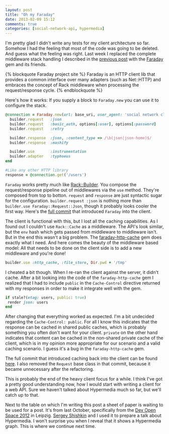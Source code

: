 ```yaml
---
layout: post
title: "Oh my Faraday"
date: 2013-02-09 15:12
comments: true
categories: [social-network-api, hypermedia]
---
```

I'm pretty glad I didn't write any tests for my client architecture so far. Somehow I had the feeling that most of the code was going to be deleted. And guess what the feeling was right. Last week I replaced the complete middleware stack handling I described in the [previous post](/2013/01/13/http-plus-middlewarestack-equals-win/) with the [Faraday](https://github.com/lostisland/faraday) gem and its friends.

{% blockquote Faraday project site %}
Faraday is an HTTP client lib that provides a common interface over many adapters (such as Net::HTTP) and embraces the concept of Rack middleware when processing the request/response cycle.
{% endblockquote %}

Here's how it works: If you supply a block to `Faraday.new` you can use it to configure the stack.

```ruby
@connection = Faraday.new(url: base_uri, user_agent: 'social network client', headers: { accept: 'application/json' }) do |builder|
  builder.request   :json
  builder.request   :basic_auth, options[:user], options[:password]
  builder.request   :retry

  builder.response  :json, :content_type => /\b(json|json-home)$/
  builder.response  :mashify

  builder.use       :instrumentation
  builder.adapter   :typhoeus
end

#Like any other HTTP library
response = @connection.get('/users')
```
`Faraday` works pretty much like [Rack::Builder](https://github.com/rack/rack/wiki/\(tutorial\)-rackup-howto). You compose the request/response pipeline out of middlewares via the `use` method. They're composed from top to botton. `request` and `response` are just syntactic sugar for the configuration. `builder.request :json` is nothing more than `builder.use Faraday::Request::Json`, though it probably looks cooler the first way. Here's the [full commit](https://github.com/BjRo/social-network-api/commit/4601252cef90e5f934cdc842f846cce6cd462fd8) that introduced `Faraday` into the client.

The client is functional with this, but I lost all the caching capabilities. As I found out I couldn't use `Rack::Cache` as a middleware. The API's look similar, but the `env` hash which gets passed from middleware to middleware isn't. But in the end this wasn't a big problem. The [faraday-http-cache](https://github.com/plataformatec/faraday-http-cache) gem does exactly what I need. And here comes the beauty of the middleware based model: All that needs to be done on the client side is to add a new middleware and you're done!

```ruby
builder.use :http_cache, :file_store, Dir.pwd + '/tmp'
```
I cheated a bit though. When I re-ran the client against the server, it didn't cache. After a bit looking into the code of the `faraday-http-cache` gem I realized that I had to include `public` in the `Cache-Control` directive returned with my responses in order to make it integrate well with the gem.

```ruby
if stale?(etag: users, public: true)
 render json: users
end
```
After changing that everything worked as expected. I'm a bit undecided regarding the `Cache-Control: public`. For all I know this indicates that the response can be cached in shared public caches, which is probably something you often don't want for your client. `private` on the other hand indicates that content can be cached in the non-shared private cache of the client, which is in my opinion more appropriate for our scenario and a valid caching scenario. I guess it's a bug in the `faraday-http-cache` gem.

The full commit that introduced caching back into the client can be found [here](https://github.com/BjRo/social-network-api/commit/1757b73cc9fb0a88d9a27651fc3e80cef91d3a91). I also removed the `Request` base class in that commit, because it became unnecessary after the refactoring.

This is probably the end of the heavy client focus for a while. I think I've got a pretty good understanding now, how I would start with writing a client for a web API. Sure we haven't talked about Hypermedia much so far, but we'll catch up to that.

Next to the table on which I'm writing this post a sheet of paper is waiting to be used for a post. It's from last October, specifically from the [Dev Open Space 2012](http://devopenspace.de/2012/) in Leipzig. [Sergey Shishkin](http://shishkin.org/) and I used it to prepare a talk about Hypermedia. I won't surprise you when I reveal that it shows a Hypermedia graph. This is where we continue next time.
